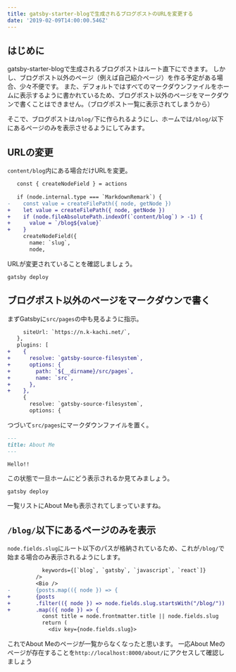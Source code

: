 ```yaml
---
title: gatsby-starter-blogで生成されるブログポストのURLを変更する
date: '2019-02-09T14:00:00.546Z'
---
```


## はじめに

gatsby-starter-blogで生成されるブログポストはルート直下にできます。
しかし、ブログポスト以外のページ（例えば自己紹介ページ）を作る予定がある場合、少々不便です。
また、デフォルトではすべてのマークダウンファイルをホームに表示するように書かれているため、ブログポスト以外のページをマークダウンで書くことはできません。（ブログポスト一覧に表示されてしまうから）

そこで、ブログポストは`/blog/`下に作られるようにし、ホームでは`/blog/`以下にあるページのみを表示させるようにしてみます。

## URLの変更

`content/blog`内にある場合だけURLを変更。

```diff
   const { createNodeField } = actions
 
   if (node.internal.type === `MarkdownRemark`) {
-    const value = createFilePath({ node, getNode })
+    let value = createFilePath({ node, getNode })
+    if (node.fileAbsolutePath.indexOf(`content/blog`) > -1) {
+      value = `/blog${value}`
+    }
     createNodeField({
       name: `slug`,
       node,
```

URLが変更されていることを確認しましょう。

```shell
gatsby deploy
```

## ブログポスト以外のページをマークダウンで書く

まずGatsbyに`src/pages`の中も見るように指示。

```diff
     siteUrl: `https://n.k-kachi.net/`,
   },
   plugins: [
+    {
+      resolve: `gatsby-source-filesystem`,
+      options: {
+        path: `${__dirname}/src/pages`,
+        name: `src`,
+      },
+    },
     {
       resolve: `gatsby-source-filesystem`,
       options: {
```

つづいて`src/pages`にマークダウンファイルを置く。

```markdown
---
title: About Me
---

Hello!!
```

この状態で一旦ホームにどう表示されるか見てみましょう。

```shell
gatsby deploy
```

一覧リストにAbout Meも表示されてしまっていますね。

## `/blog/`以下にあるページのみを表示

`node.fields.slug`にルート以下のパスが格納されているため、これが`/blog/`で始まる場合のみ表示されるようにします。

```diff
           keywords={[`blog`, `gatsby`, `javascript`, `react`]}
         />
         <Bio />
-        {posts.map(({ node }) => {
+        {posts
+        .filter(({ node }) => node.fields.slug.startsWith("/blog/"))
+        .map(({ node }) => {
           const title = node.frontmatter.title || node.fields.slug
           return (
             <div key={node.fields.slug}>
```

これでAbout Meのページが一覧からなくなったと思います。
一応About Meのページが存在することを`http://localhost:8000/about/`にアクセスして確認しましょう
